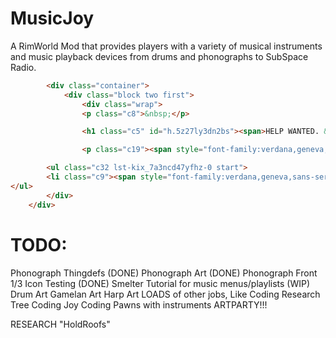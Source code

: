 # MusicJoy
A RimWorld Mod that provides players with a variety of musical instruments and music playback devices from drums and phonographs to SubSpace Radio.


```html
    	<div class="container">
        	<div class="block two first">
        		<div class="wrap">
				<p class="c8">&nbsp;</p>

				<h1 class="c5" id="h.5z27ly3dn2bs"><span>HELP WANTED. &nbsp; &nbsp; &nbsp;</span><span class="c27 c28">👽</span></h1>

				<p class="c19"><span style="font-family:verdana,geneva,sans-serif;"><span class="c10">I&#39;ve made a fair bit of progress and could use some programming advice or at least a code auditor to help me clean it up and/or find bugs before they rear their heads. &nbsp;C# has been fun thus far, and not too unfamiliar, and of course the XML is a breeze. &nbsp;I also found a wealth of music in the form of royalty-free MIDI scores, which I can play and record on my own gear. &nbsp;If anyone is interested in contributing to this project, I&#39;m on github (</span><span class="c10"><a class="c35" href="https://www.google.com/url?q=https://github.com/gustable/MusicJoy&amp;sa=D&amp;ust=1488734554794000&amp;usg=AFQjCNEhJgC71zODc2k9K7lfIbgTiFGhEQ">https://github.com/gustable/MusicJoy</a></span><span class="c10 c13">), and on Discord.</span></span></p>

		<ul class="c32 lst-kix_7a3ncd47yfhz-0 start">
		<li class="c9"><span style="font-family:verdana,geneva,sans-serif;"><span class="c13 c17">White_altar &nbsp; &nbsp; &nbsp; &nbsp; &nbsp; &nbsp; &nbsp; &nbsp; &nbsp; &nbsp; &nbsp; </span></span></li>
</ul>
 		</div>
	</div>
```

TODO:
=====
Phonograph Thingdefs (DONE)
Phonograph Art (DONE)
Phonograph Front 1/3 Icon Testing (DONE)
Smelter Tutorial for music menus/playlists (WIP)
Drum Art
Gamelan Art
Harp Art
LOADS of other jobs, Like
Coding Research Tree
Coding Joy
Coding Pawns with instruments
ARTPARTY!!!


RESEARCH "HoldRoofs"
